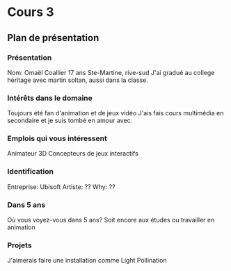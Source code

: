 # Cours 3
## Plan de présentation

### Présentation
Nom: Omaël Coallier
17 ans
Ste-Martine, rive-sud
J'ai gradué au college héritage avec martin soltan, aussi dans la classe.

### Intérêts dans le domaine
Toujours été fan d'animation et de jeux vidéo
J'ais fais cours multimédia en secondaire et je suis tombé en amour avec.


### Emplois qui vous intéressent
Animateur 3D
Concepteurs de jeux interactifs

### Identification
Entreprise: Ubisoft
Artiste: ??
Why: ??
### Dans 5 ans

Où vous voyez-vous dans 5 ans? 
Soit encore aux études ou travailler en animation

### Projets
J'aimerais faire une installation comme Light Pollination
